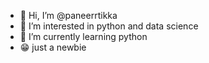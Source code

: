 - 👋 Hi, I’m @paneerrtikka
- 👀 I’m interested in python and data science
- 🌱 I’m currently learning python
- 😁 just a newbie


<!---
paneerrtikka/paneerrtikka is a ✨ special ✨ repository because its `README.md` (this file) appears on your GitHub profile.
You can click the Preview link to take a look at your changes.
--->
